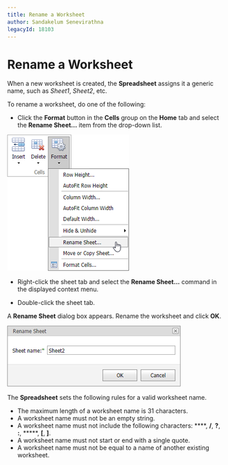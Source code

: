 ```yaml
---
title: Rename a Worksheet
author: Sandakelum Senevirathna
legacyId: 18103
---
```

# Rename a Worksheet
When a new worksheet is created, the **Spreadsheet** assigns it a generic name, such as _Sheet1_, _Sheet2_, etc.

To rename a worksheet, do one of the following:

* Click the **Format** button in the **Cells** group on the **Home** tab and select the **Rename Sheet...** item from the drop-down list.

![EUD_ASPxSpreadsheet_RenameWorksheet](../../../images/img26107.png)

* Right-click the sheet tab and select the **Rename Sheet...** command in the displayed context menu.

* Double-click the sheet tab.


A **Rename Sheet** dialog box appears. Rename the worksheet and click **OK**.

![EUD_ASPxSpreadsheet_RenameWorksheetDialog](../../../images/img26108.png)

The **Spreadsheet** sets the following rules for a valid worksheet name.
* The maximum length of a worksheet name is 31 characters.
* A worksheet name must not be an empty string.
* A worksheet name must not include the following characters: **\**, **/**, **?**, **:**, *****, **[**, **]**.
* A worksheet name must not start or end with a single quote.
* A worksheet name must not be equal to a name of another existing worksheet.